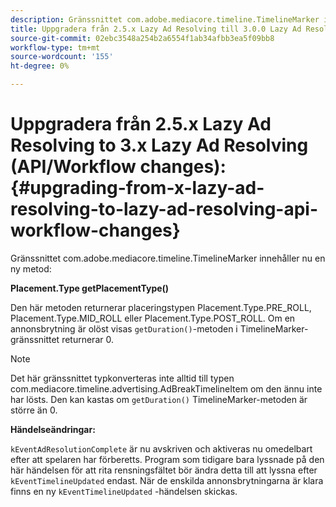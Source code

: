 ```yaml
---
description: Gränssnittet com.adobe.mediacore.timeline.TimelineMarker innehåller nu en ny metod
title: Uppgradera från 2.5.x Lazy Ad Resolving till 3.0.0 Lazy Ad Resolving (API/Workflow changes)
source-git-commit: 02ebc3548a254b2a6554f1ab34afbb3ea5f09bb8
workflow-type: tm+mt
source-wordcount: '155'
ht-degree: 0%

---
```


# Uppgradera från 2.5.x Lazy Ad Resolving to 3.x Lazy Ad Resolving (API/Workflow changes):{#upgrading-from-x-lazy-ad-resolving-to-lazy-ad-resolving-api-workflow-changes}

Gränssnittet com.adobe.mediacore.timeline.TimelineMarker innehåller nu en ny metod:

**Placement.Type getPlacementType()**

Den här metoden returnerar placeringstypen Placement.Type.PRE_ROLL, Placement.Type.MID_ROLL eller Placement.Type.POST_ROLL. Om en annonsbrytning är olöst visas `getDuration()`-metoden i TimelineMarker-gränssnittet returnerar 0.

>[!NOTE]
>
>Det här gränssnittet typkonverteras inte alltid till typen com.mediacore.timeline.advertising.AdBreakTimelineItem om den ännu inte har lösts. Den kan kastas om `getDuration()` TimelineMarker-metoden är större än 0.

**Händelseändringar:**

`kEventAdResolutionComplete` är nu avskriven och aktiveras nu omedelbart efter att spelaren har förberetts. Program som tidigare bara lyssnade på den här händelsen för att rita rensningsfältet bör ändra detta till att lyssna efter `kEventTimelineUpdated` endast. När de enskilda annonsbrytningarna är klara finns en ny `kEventTimelineUpdated` -händelsen skickas.
